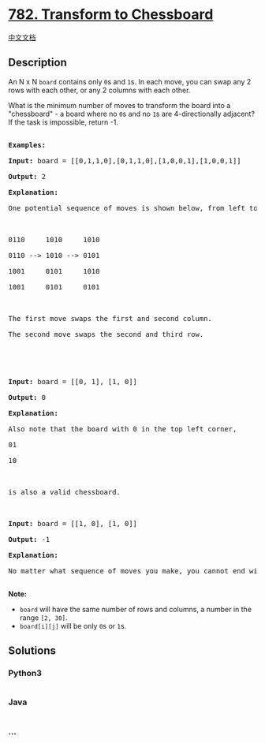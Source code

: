# [782. Transform to Chessboard](https://leetcode.com/problems/transform-to-chessboard)

[中文文档](/solution/0700-0799/0782.Transform%20to%20Chessboard/README.md)

## Description

<p>An N x N <code>board</code> contains only <code>0</code>s and <code>1</code>s. In each move, you can swap any 2 rows with each other, or any 2 columns with each other.</p>

<p>What is the minimum number of moves to transform the board into a &quot;chessboard&quot; - a board where no <code>0</code>s and no <code>1</code>s are 4-directionally adjacent? If the task is impossible, return -1.</p>

<pre>

<strong>Examples:</strong>

<strong>Input:</strong> board = [[0,1,1,0],[0,1,1,0],[1,0,0,1],[1,0,0,1]]

<strong>Output:</strong> 2

<strong>Explanation:</strong>

One potential sequence of moves is shown below, from left to right:



0110     1010     1010

0110 --&gt; 1010 --&gt; 0101

1001     0101     1010

1001     0101     0101



The first move swaps the first and second column.

The second move swaps the second and third row.





<strong>Input:</strong> board = [[0, 1], [1, 0]]

<strong>Output:</strong> 0

<strong>Explanation:</strong>

Also note that the board with 0 in the top left corner,

01

10



is also a valid chessboard.



<strong>Input:</strong> board = [[1, 0], [1, 0]]

<strong>Output:</strong> -1

<strong>Explanation:</strong>

No matter what sequence of moves you make, you cannot end with a valid chessboard.

</pre>

<p><strong>Note:</strong></p>

<ul>
    <li><code>board</code> will have the same number of rows and columns, a number in the range <code>[2, 30]</code>.</li>
    <li><code>board[i][j]</code> will be only <code>0</code>s or <code>1</code>s.</li>
</ul>

## Solutions

<!-- tabs:start -->

### **Python3**

```python

```

### **Java**

```java

```

### **...**

```

```

<!-- tabs:end -->
